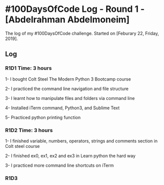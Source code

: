 # #100DaysOfCode Log - Round 1 - [Abdelrahman Abdelmoneim]

The log of my #100DaysOfCode challenge. Started on [Feburary 22, Friday, 2019].

## Log

### R1D1 Time: 3 hours
1- I bought Colt Steel The Modern Python 3 Bootcamp course

2- I practiced the command line navigation and file structure

3- I learnt how to manipulate files and folders via command line

4- Installed iTerm command, Python3, and Sublime Text

5- Practiced python printing function 
### R1D2 Time: 3 hours

1- I finished variable, numbers, operators, strings and comments section in Colt steel course

2- I finished ex0, ex1, ex2 and ex3 in Learn python the hard way

3- I practiced more command line shortcuts on iTerm

### R1D3


